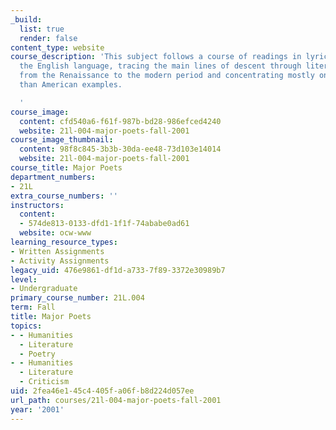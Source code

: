 ```yaml
---
_build:
  list: true
  render: false
content_type: website
course_description: 'This subject follows a course of readings in lyric poetry in
  the English language, tracing the main lines of descent through literary periods
  from the Renaissance to the modern period and concentrating mostly on English rather
  than American examples.

  '
course_image:
  content: cfd540a6-f61f-987b-bd28-986efced4240
  website: 21l-004-major-poets-fall-2001
course_image_thumbnail:
  content: 98f8c845-3b3b-30da-ee48-73d103e14014
  website: 21l-004-major-poets-fall-2001
course_title: Major Poets
department_numbers:
- 21L
extra_course_numbers: ''
instructors:
  content:
  - 574de813-0133-dfd1-1f1f-74ababe0ad61
  website: ocw-www
learning_resource_types:
- Written Assignments
- Activity Assignments
legacy_uid: 476e9861-df1d-a733-7f89-3372e30989b7
level:
- Undergraduate
primary_course_number: 21L.004
term: Fall
title: Major Poets
topics:
- - Humanities
  - Literature
  - Poetry
- - Humanities
  - Literature
  - Criticism
uid: 2fea46e1-45c4-405f-a06f-b8d224d057ee
url_path: courses/21l-004-major-poets-fall-2001
year: '2001'
---
```

